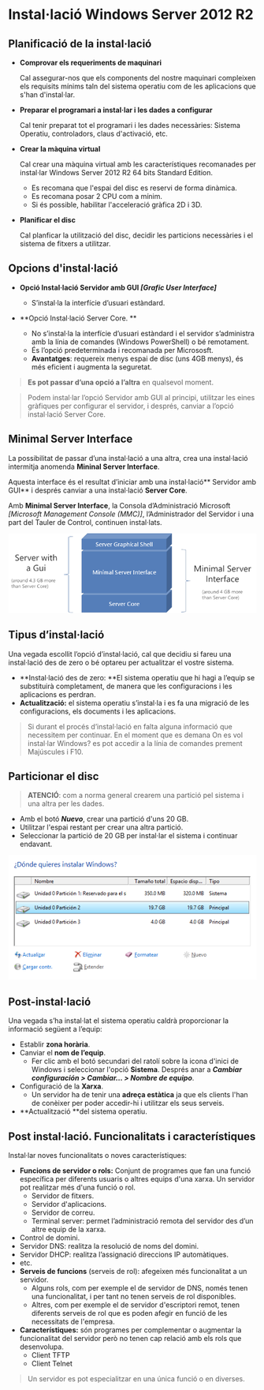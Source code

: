 # Instal·lació Windows Server 2012 R2

## Planificació de la instal·lació

* **Comprovar els requeriments de maquinari**

  Cal assegurar-nos que els components del nostre maquinari compleixen els requisits mínims taln del sistema operatiu com de les aplicacions que s'han d'instal·lar.

* **Preparar el programari a instal·lar i les dades a configurar**
  
  Cal tenir preparat tot el programari i les dades necessàries: Sistema Operatiu, controladors, claus d'activació, etc.

* **Crear la màquina virtual**

  Cal crear una màquina virtual amb les característiques recomanades per instal·lar Windows Server 2012 R2 64 bits Standard Edition.
  * Es recomana que l'espai del disc es reservi de forma dinàmica.
  * Es recomana posar 2 CPU com a mínim.
  * Si és possible, habilitar l'acceleració gràfica 2D i 3D.


* **Planificar el disc**

  Cal planficar la utilització del disc, decidir les particions necessàries i el sistema de fitxers a utilitzar.

## Opcions d'instal·lació

* **Opció Instal·lació Servidor amb GUI _[Grafic User Interface]_**

  * S’instal·la la interfície d’usuari estàndard.
  
  
* **Opció Instal·lació Server Core. **

  * No s’instal·la la interfície d’usuari estàndard i el servidor s’administra amb la línia de comandes (Windows PowerShell) o bé remotament.
  * És l’opció predeterminada i recomanada per Micrososft. 
  * **Avantatges**: requereix menys espai de disc (uns 4GB menys), és més eficient i augmenta la seguretat.

> **Es pot passar d’una opció a l’altra** en qualsevol moment.

> Podem instal·lar l’opció Servidor amb GUI al principi, utilitzar les eines gràfiques per configurar el servidor, i després, canviar a l’opció instal·lació Server Core.

## Minimal Server Interface

La possibilitat de passar d’una instal·lació a una altra, crea una instal·lació intermitja anomenda **Mininal Server Interface**.

Aquesta interface és el resultat d’iniciar amb una instal·lació** Servidor amb GUI** i després canviar a una instal·lació **Server Core**. 

Amb **Minimal Server Interface**, la Consola d’Administració Microsoft _[Microsoft Management Console (MMC)]_, l’Administrador del Servidor i una part del Tauler de Control, continuen instal·lats.

![Minimal Server Interface](/assets/WindowsServerMinimal.png)

## Tipus d’instal·lació

Una vegada escollit l’opció d’instal·lació, cal que decidiu si fareu una instal·lació des de zero o bé optareu per actualitzar el vostre sistema.

* **Instal·lació des de zero: **El sistema operatiu que hi hagi a l’equip se substituirà completament, de manera que les configuracions i les aplicacions es perdran.
* **Actualització:** el sistema operatiu s’instal·la i es fa una migració de les configuracions, els documents i les aplicacions.

> Si durant el procés d’instal·lació en falta alguna informació que necessitem per continuar. En el moment que es demana On es vol instal·lar Windows? es pot accedir a la línia de comandes prement Majúscules i F10.

## Particionar el disc

> **ATENCIÓ**: com a norma general crearem una partició pel sistema i una altra per les dades.

* Amb el botó **_Nuevo_**,  crear una partició d'uns 20 GB.
* Utilitzar l'espai restant per crear una altra partició.
* Seleccionar la partició de 20 GB per instal·lar el sistema i continuar endavant.

![](/assets/WSInst07-Particionat.png)

## Post-instal·lació

Una vegada s’ha instal·lat el sistema operatiu caldrà proporcionar la informació següent a l’equip:
* Establir **zona horària**.
* Canviar el **nom de l’equip**.
  * Fer clic amb el botó secundari del ratolí sobre la icona d'inici de Windows i seleccionar l'opció **Sistema**. Després anar a _**Cambiar configuración > Cambiar... > Nombre de equipo**_.
* Configuració de la **Xarxa**.
  * Un servidor ha de tenir una **adreça estàtica** ja que els clients l'han de conèixer per poder accedir-hi i utilitzar els seus serveis. 
* **Actualització **del sistema operatiu. 

## Post instal·lació. Funcionalitats i característiques

Instal·lar noves funcionalitats o noves característiques: 
* **Funcions de servidor o rols:** Conjunt de programes que fan una funció específica per diferents usuaris o altres equips d'una xarxa. Un servidor pot realitzar més d'una funció o rol.
  * Servidor de fitxers. 
  * Servidor d'aplicacions. 
  * Servidor de correu. 
  * Terminal server: permet l’administració remota del servidor des d’un altre equip de la xarxa. 
 * Control de domini. 
  * Servidor DNS: realitza la resolució de noms del domini. 
  * Servidor DHCP: realitza l’assignació direccions IP automàtiques.
  * etc.
* **Serveis de funcions** (serveis de rol): afegeixen més funcionalitat a un servidor. 
  * Alguns rols, com per exemple el de servidor de DNS, només tenen una funcionalitat, i per tant no tenen serveis de rol disponibles. 
  * Altres, com per exemple el de servidor d'escriptori remot, tenen diferents serveis de rol que es poden afegir en funció de les necessitats de l'empresa.
* **Característiques:** són programes per complementar o augmentar la funcionalitat del servidor però no tenen cap relació amb els rols que desenvolupa. 
  * Client TFTP
  * Client Telnet

> Un servidor es pot especialitzar en una única funció o en diverses.
